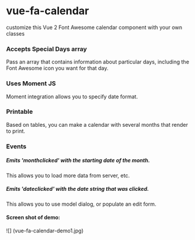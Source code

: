 # vue-fa-calendar
customize this Vue 2 Font Awesome calendar component with your own classes

### Accepts Special Days array
Pass an array that contains information about particular days, including the Font Awesome icon you want for that day.

### Uses Moment JS
Moment integration allows you to specify date format.

### Printable
Based on tables, you can make a calendar with several months that render to print.

### Events 
##### Emits 'monthclicked' with the starting date of the month.

This allows you to load more data from server, etc.

##### Emits 'dateclicked' with the date string that was clicked.  

This allows you to use model dialog, or populate an edit form.

#### Screen shot of demo:

![] (vue-fa-calendar-demo1.jpg)
